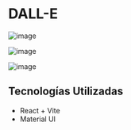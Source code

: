 # DALL-E

![image](https://github.com/willybc/DALL-E/assets/22482325/f0fbd18e-3617-49d9-9074-815b3452c845)

![image](https://github.com/willybc/DALL-E/assets/22482325/7cca2723-3801-4fc2-a143-f1b86bf64673)

![image](https://github.com/willybc/DALL-E/assets/22482325/db829a5a-39ff-48d9-b520-b31469872a9d)

## Tecnologías Utilizadas
* React + Vite
* Material UI

